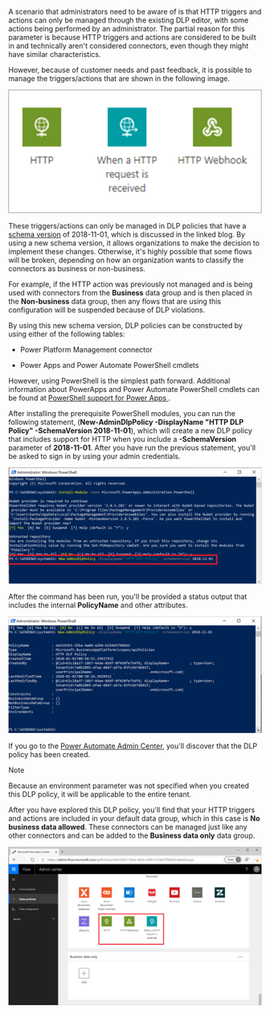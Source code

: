 A scenario that administrators need to be aware of is that HTTP
triggers and actions can only be managed through the existing DLP editor,
with some actions being performed by an administrator. The partial reason for this parameter 
is because HTTP triggers and actions are considered to be built in 
and technically aren't considered connectors, even though they might have similar
characteristics.

However, because of customer needs and past feedback, it is possible to manage 
the triggers/actions that are shown in the following image.

![http](../media/4-http.png)

These triggers/actions can only be managed in DLP policies that have a [schema version](https://flow.microsoft.com/blog/introducing-http-and-custom-connector-support-for-data-loss-prevention-policies//?azure-portal=true) of 2018-11-01, which is discussed in the linked blog. By using a new schema version, it allows organizations to
make the decision to implement these changes. Otherwise, it's highly possible that some flows will be broken, depending on how an organization wants to classify the connectors as business or non-business. 

For example, if the HTTP action was previously not managed and is being used 
with connectors from the **Business** data group and is then placed in 
the **Non-business** data group, then any flows that are using this configuration
will be suspended because of DLP violations.

By using this new schema version, DLP policies can be constructed by using
either of the following tables:

-   Power Platform Management connector

-   Power Apps and Power Automate PowerShell cmdlets

However, using PowerShell is the simplest path forward. Additional
information about PowerApps and Power Automate PowerShell cmdlets can be
found at [PowerShell support for Power Apps ](https://docs.microsoft.com/power-platform/admin/powerapps-powershell/?azure-portal=true).

After installing the prerequisite PowerShell modules, you can run the following statement, (**New-AdminDlpPolicy -DisplayName "HTTP DLP Policy" -SchemaVersion 2018-11-01**), which will create a new DLP policy that includes support for HTTP when you include a **-SchemaVersion** parameter of **2018-11-01**. After you have run the previous statement, you'll be asked to sign in by using your admin credentials.

![http DLP](../media/5-http-dlp.png)

After the command has been run, you'll be provided a status output
that includes the internal **PolicyName** and other attributes.

![PS results](../media/6-ps-results.png)

If you go to the [Power Automate Admin Center](https://admin.flow.microsoft.com/apiPolicies/?azure-portal=true), you'll discover that the DLP policy has been created.

> [!NOTE]
> Because an environment parameter was not specified when you
created this DLP policy, it will be applicable to the entire tenant.

After you have explored this DLP policy, you'll find that your HTTP
triggers and actions are included in your default data group, which in
this case is **No business data allowed**. These connectors can be
managed just like any other connectors and can be added to the
**Business data only** data group.

![http DLP](../media/7-http-dlp.png)
